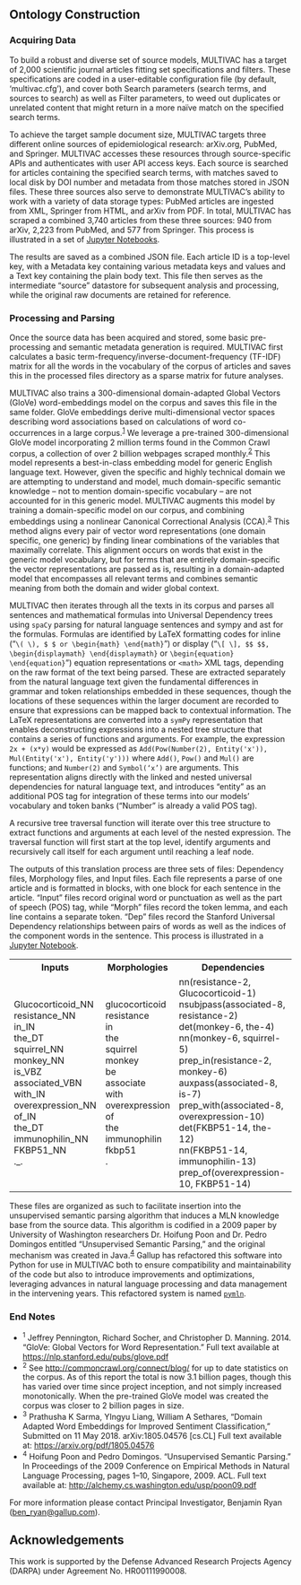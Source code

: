 ## Ontology Construction
### Acquiring Data

To build a robust and diverse set of source models, MULTIVAC has a target of 2,000 scientific journal articles fitting set specifications and filters. These specifications are coded in a user-editable configuration file (by default, ‘multivac.cfg’), and cover both Search parameters (search terms, and sources to search) as well as Filter parameters, to weed out duplicates or unrelated content that might return in a more naïve match on the specified search terms.

To achieve the target sample document size, MULTIVAC targets three different online sources of epidemiological research: arXiv.org, PubMed, and Springer. MULTIVAC accesses these resources through source-specific APIs and authenticates with user API access keys. Each source is searched for articles containing the specified search terms, with matches saved to local disk by DOI number and metadata from those matches stored in JSON files. These three sources also serve to demonstrate MULTIVAC’s ability to work with a variety of data storage types: PubMed articles are ingested from XML, Springer from HTML, and arXiv from PDF. In total, MULTIVAC has scraped a combined 3,740 articles from these three sources: 940 from arXiv, 2,223 from PubMed, and 577 from Springer. This process is illustrated in a set of <a href='https://github.com/GallupGovt/multivac/blob/master/notebooks/scrape'>Jupyter Notebooks</a>.

The results are saved as a combined JSON file. Each article ID is a top-level key, with a Metadata key containing various metadata keys and values and a Text key containing the plain body text. This file then serves as the intermediate “source” datastore for subsequent analysis and processing, while the original raw documents are retained for reference.

### <a name='parsing'>Processing and Parsing</a>

Once the source data has been acquired and stored, some basic pre-processing and semantic metadata generation is required. MULTIVAC first calculates a basic term-frequency/inverse-document-frequency (TF-IDF) matrix for all the words in the vocabulary of the corpus of articles and saves this in the processed files directory as a sparse matrix for future analyses. 

MULTIVAC also trains a 300-dimensional domain-adapted Global Vectors (GloVe) word-embeddings model on the corpus and saves this file in the same folder. GloVe embeddings derive multi-dimensional vector spaces describing word associations based on calculations of word co-occurrences in a large corpus.<sup>[1](#1)</sup> We leverage a pre-trained 300-dimensional GloVe model incorporating 2 million terms found in the Common Crawl corpus, a collection of over 2 billion webpages scraped monthly.<sup>[2](#2)</sup> This model represents a best-in-class embedding model for generic English language text. However, given the specific and highly technical domain we are attempting to understand and model, much domain-specific semantic knowledge – not to mention domain-specific vocabulary – are not accounted for in this generic model. MULTIVAC augments this model by training a domain-specific model on our corpus, and combining embeddings using a nonlinear Canonical Correctional Analysis (CCA).<sup>[3](#3)</sup> This method aligns every pair of vector word representations (one domain specific, one generic) by finding linear combinations of the variables that maximally correlate. This alignment occurs on words that exist in the generic model vocabulary, but for terms that are entirely domain-specific the vector representations are passed as is, resulting in a domain-adapted model that encompasses all relevant terms and combines semantic meaning from both the domain and wider global context. 

MULTIVAC then iterates through all the texts in its corpus and parses all sentences and mathematical formulas into Universal Dependency trees using `spaCy` parsing for natural language sentences and sympy and ast for the formulas. Formulas are identified by LaTeX formatting codes for inline (“`\( \), $ $ or \begin{math} \end{math}`”) or display (“`\[ \], $$ $$, \begin{displaymath} \end{displaymath}` or `\begin{equation} \end{equation}`”) equation representations or `<math>` XML tags, depending on the raw format of the text being parsed. These are extracted separately from the natural language text given the fundamental differences in grammar and token relationships embedded in these sequences, though the locations of these sequences within the larger document are recorded to ensure that expressions can be mapped back to contextual information. The LaTeX representations are converted into a `symPy` representation that enables deconstructing expressions into a nested tree structure that contains a series of functions and arguments. For example, the expression `2x + (x*y)` would be expressed as `Add(Pow(Number(2), Entity('x')), Mul(Entity('x'), Entity('y')))` where `Add()`, `Pow()` and `Mul()` are functions; and `Number(2)` and `Symbol(‘x’)` are arguments. This representation aligns directly with the linked and nested universal dependencies for natural language text, and introduces “entity” as an additional POS tag for integration of these terms into our models’ vocabulary and token banks (“Number” is already a valid POS tag). 

A recursive tree traversal function will iterate over this tree structure to extract functions and arguments at each level of the nested expression. The traversal function will first start at the top level, identify arguments and recursively call itself for each argument until reaching a leaf node.

The outputs of this translation process are three sets of files: Dependency files, Morphology files, and Input files. Each file represents a parse of one article and is formatted in blocks, with one block for each sentence in the article. “Input” files record original word or punctuation as well as the part of speech (POS) tag, while “Morph” files record the token lemma, and each line contains a separate token. “Dep” files record the Stanford Universal Dependency relationships between pairs of words as well as the indices of the component words in the sentence. This process is illustrated in a <a href='https://github.com/GallupGovt/multivac/blob/master/notebooks/parse/Parsing.ipynb'>Jupyter Notebook</a>.

<table>
<tr>
<th>Inputs</th><th>Morphologies</th><th>Dependencies</th>
</tr>
<tr>
    <td nowrap>Glucocorticoid_NN <br> resistance_NN <br> in_IN <br> the_DT <br> squirrel_NN <br> monkey_NN <br> is_VBZ <br> associated_VBN <br> with_IN <br> overexpression_NN <br> of_IN <br> the_DT <br> immunophilin_NN <br> FKBP51_NN <br> ._.</td>
    <td> glucocorticoid <br> resistance <br> in <br> the <br> squirrel <br> monkey <br> be <br> associate <br> with <br> overexpression <br> of <br> the <br> immunophilin <br> fkbp51 <br> . </td>
    <td> nn(resistance-2, Glucocorticoid-1) <br> nsubjpass(associated-8, resistance-2) <br> det(monkey-6, the-4) <br> nn(monkey-6, squirrel-5) <br> prep_in(resistance-2, monkey-6) <br> auxpass(associated-8, is-7) <br> prep_with(associated-8, overexpression-10) <br> det(FKBP51-14, the-12) <br> nn(FKBP51-14, immunophilin-13) <br> prep_of(overexpression-10, FKBP51-14) </td>
</tr>
</table>

These files are organized as such to facilitate insertion into the unsupervised semantic parsing algorithm that induces a MLN knowledge base from the source data. This algorithm is codified in a 2009 paper by University of Washington researchers Dr. Hoifung Poon and Dr. Pedro Domingos entitled “Unsupervised Semantic Parsing,” and the original mechanism was created in Java.<sup>[4](#4)</sup> Gallup has refactored this software into Python for use in MULTIVAC both to ensure compatibility and maintainability of the code but also to introduce improvements and optimizations, leveraging advances in natural language processing and data management in the intervening years. This refactored system is named <a href='https://github.com/GallupGovt/multivac/tree/mln/pymln'>`pymln`</a>.

### End Notes
- <sup><a name='1'>1</a></sup> Jeffrey Pennington, Richard Socher, and Christopher D. Manning. 2014. “GloVe: Global Vectors for Word Representation.” Full text available at https://nlp.stanford.edu/pubs/glove.pdf <br>
- <sup><a name='2'>2</a></sup> See http://commoncrawl.org/connect/blog/ for up to date statistics on the corpus. As of this report the total is now 3.1 billion pages, though this has varied over time since project inception, and not simply increased monotonically. When the pre-trained GloVe model was created the corpus was closer to 2 billion pages in size. <br>
- <sup><a name='3'>3</a></sup> Prathusha K Sarma, YIngyu Liang, William A Sethares, “Domain Adapted Word Embeddings for Improved Sentiment Classification,” Submitted on 11 May 2018. arXiv:1805.04576 [cs.CL] Full text available at: https://arxiv.org/pdf/1805.04576 <br>
- <sup><a name='4'>4</a></sup> Hoifung Poon and Pedro Domingos. “Unsupervised Semantic Parsing.” In Proceedings of the 2009 Conference on Empirical Methods in Natural Language Processing, pages 1–10, Singapore, 2009. ACL. Full text available at: http://alchemy.cs.washington.edu/usp/poon09.pdf <br>


For more information please contact Principal Investigator, Benjamin Ryan (ben_ryan@gallup.com).

## Acknowledgements
This work is supported by the Defense Advanced Research Projects Agency (DARPA) under Agreement No. HR00111990008.
